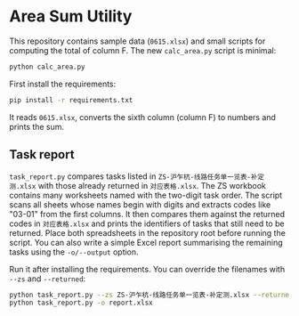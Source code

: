 # Area Sum Utility

This repository contains sample data (`0615.xlsx`) and small scripts for computing the total of column F. The new `calc_area.py` script is minimal:

```bash
python calc_area.py
```

First install the requirements:

```bash
pip install -r requirements.txt
```

It reads `0615.xlsx`, converts the sixth column (column F) to numbers and prints the sum.

## Task report

`task_report.py` compares tasks listed in
`ZS-沪乍杭-线路任务单一览表-补定测.xlsx` with those already returned in
`对应表格.xlsx`.
The ZS workbook contains many worksheets named with the two-digit task order. The script scans all sheets whose names begin with digits and extracts codes like "03-01" from the first columns.
It then compares them against the returned codes in `对应表格.xlsx` and prints the identifiers of tasks that still need to be returned. Place both spreadsheets in the repository root before running the script. You can also write a simple Excel report summarising the remaining tasks using the `-o/--output` option.

Run it after installing the requirements. You can override the filenames with `--zs` and `--returned`:

```bash
python task_report.py --zs ZS-沪乍杭-线路任务单一览表-补定测.xlsx --returned 对应表格.xlsx
python task_report.py -o report.xlsx
```
